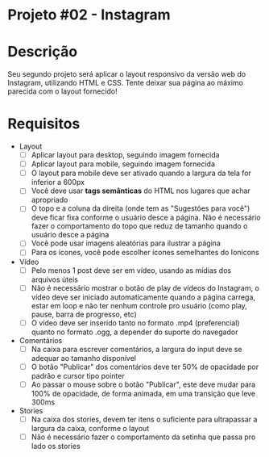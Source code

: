 # Projeto #02 - Instagram

# Descrição

Seu segundo projeto será aplicar o layout responsivo da versão web do Instagram, utilizando HTML e CSS. Tente deixar sua página ao máximo parecida com o layout fornecido!

# Requisitos

- Layout
    - [ ]  Aplicar layout para desktop, seguindo imagem fornecida
    - [ ]  Aplicar layout para mobile, seguindo imagem fornecida
    - [ ]  O layout para mobile deve ser ativado quando a largura da tela for inferior a 600px
    - [ ]  Você deve usar **tags semânticas** do HTML nos lugares que achar apropriado
    - [ ]  O topo e a coluna da direita (onde tem as "Sugestões para você") deve ficar fixa conforme o usuário desce a página. Não é necessário fazer o comportamento do topo que reduz de tamanho quando o usuário desce a página
    - [ ]  Você pode usar imagens aleatórias para ilustrar a página
    - [ ]  Para os ícones, você pode escolher ícones semelhantes do Ionicons
- Vídeo
    - [ ]  Pelo menos 1 post deve ser em vídeo, usando as mídias dos arquivos úteis
    - [ ]  Não é necessário mostrar o botão de play de vídeos do Instagram, o vídeo deve ser iniciado automaticamente quando a página carrega, estar em loop e não ter nenhum controle pro usuário (como play, pause, barra de progresso, etc)
    - [ ]  O vídeo deve ser inserido tanto no formato .mp4 (preferencial) quanto no formato .ogg, a depender do suporte do navegador
- Comentários
    - [ ]  Na caixa para escrever comentários, a largura do input deve se adequar ao tamanho disponível
    - [ ]  O botão "Publicar" dos comentários deve ter 50% de opacidade por padrão e cursor tipo pointer
    - [ ]  Ao passar o mouse sobre o botão "Publicar", este deve mudar para 100% de opacidade, de forma animada, em uma transição que leve 300ms
- Stories
    - [ ]  Na caixa dos stories, devem ter itens o suficiente para ultrapassar a largura da caixa, conforme o layout
    - [ ]  Não é necessário fazer o comportamento da setinha que passa pro lado os stories
